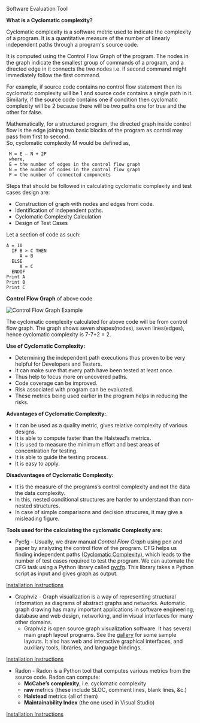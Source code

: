 Software Evaluation Tool


**What is a Cyclomatic complexity?**

Cyclomatic complexity is a software metric used to indicate the complexity of a program. It is a quantitative measure of the number of linearly independent paths through a program's source code.

It is computed using the Control Flow Graph of the program. The nodes in the graph indicate the smallest group of commands of a program, and a directed edge in it connects the two nodes i.e. if second command might immediately follow the first command. 

For example, if source code contains no control flow statement then its cyclomatic complexity will be 1 and source code contains a single path in it. Similarly, if the source code contains one if condition then cyclomatic complexity will be 2 because there will be two paths one for true and the other for false. 

Mathematically, for a structured program, the directed graph inside control flow is the edge joining two basic blocks of the program as control may pass from first to second.  
So, cyclomatic complexity M would be defined as,

	 M = E – N + 2P
	 where,  
	 E = the number of edges in the control flow graph  
	 N = the number of nodes in the control flow graph  
	 P = the number of connected components  

Steps that should be followed in calculating cyclomatic complexity and test cases design are:  

-   Construction of graph with nodes and edges from code.
-   Identification of independent paths.
-   Cyclomatic Complexity Calculation
-   Design of Test Cases

Let a section of code as such:  

	A = 10
	  IF B > C THEN
	     A = B
	  ELSE
	     A = C
	  ENDIF
	Print A	
	Print B
	Print C

**Control Flow Graph** of above code

![Control Flow Graph Example](https://github.com/abhaymehtre/Software-Evaluation-Tool/blob/master/images/2.png)

The cyclomatic complexity calculated for above code will be from control flow graph. The graph shows seven shapes(nodes), seven lines(edges), hence cyclomatic complexity is 7-7+2 = 2.

**Use of Cyclomatic Complexity:**  

-   Determining the independent path executions thus proven to be very helpful for Developers and Testers.
-   It can make sure that every path have been tested at least once.
-   Thus help to focus more on uncovered paths.
-   Code coverage can be improved.
-   Risk associated with program can be evaluated.
-   These metrics being used earlier in the program helps in reducing the risks.

**Advantages of Cyclomatic Complexity:**.

-   It can be used as a quality metric, gives relative complexity of various designs.
-   It is able to compute faster than the Halstead’s metrics.
-   It is used to measure the minimum effort and best areas of concentration for testing.
-   It is able to guide the testing process.
-   It is easy to apply.

**Disadvantages of Cyclomatic Complexity:**

-   It is the measure of the programs’s control complexity and not the data the data complexity.
-   In this, nested conditional structures are harder to understand than non-nested structures.
-   In case of simple comparisons and decision strucures, it may give a misleading figure.


 **Tools used for the calculating the cyclomatic Complexity are:**
 - Pycfg -  Usually, we draw manual _Control Flow Graph_ using pen and paper by analyzing the control flow of the program. CFG helps us finding independent paths ([Cyclomatic Complexity](https://www.geeksforgeeks.org/cyclomatic-complexity/)), which leads to the number of test cases required to test the program. We can automate the CFG task using a Python library called [pycfg](https://pypi.org/project/pycfg/). This library takes a Python script as input and gives graph as output.

[Installation Instructions](https://github.com/abhaymehtre/Software-Evaluation-Tool/blob/master/Pycfg%20Installation%20Procedure.md)

- Graphviz - Graph visualization is a way of representing structural information as diagrams of abstract graphs and networks. Automatic graph drawing has many important applications in software engineering, database and web design, networking, and in visual interfaces for many other domains. 
	- Graphviz is open source graph visualization software. It has several main graph layout programs. See the  [gallery](https://graphviz.org/gallery)  for some sample layouts. It also has web and interactive graphical interfaces, and auxiliary tools, libraries, and language bindings.

[Installation Instructions](https://github.com/abhaymehtre/Software-Evaluation-Tool/blob/master/Graphviz%20Installation%20Procedure.md)


- Radon - Radon is a Python tool that computes various metrics from the source code. Radon can compute:
	-   **McCabe’s complexity**, i.e. cyclomatic complexity
	-   **raw**  metrics (these include SLOC, comment lines, blank lines, &c.)
	-   **Halstead**  metrics (all of them)
	-   **Maintainability Index**  (the one used in Visual Studio)

[Installation Instructions](https://github.com/abhaymehtre/Software-Evaluation-Tool/blob/master/Radon%20Installation%20Procedure.md)

